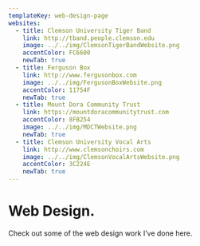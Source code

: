 ```yaml
---
templateKey: web-design-page
websites:
  - title: Clemson University Tiger Band
    link: http://tband.people.clemson.edu
    image: ../../img/ClemsonTigerBandWebsite.png
    accentColor: FC6600
    newTab: true
  - title: Ferguson Box
    link: http://www.fergusonbox.com
    image: ../../img/FergusonBoxWebsite.png
    accentColor: 11754F
    newTab: true
  - title: Mount Dora Community Trust
    link: https://mountdoracommunitytrust.com
    accentColor: 8FB254
    image: ../../img/MDCTWebsite.png
    newTab: true
  - title: Clemson University Vocal Arts
    link: http://www.clemsonchoirs.com
    image: ../../img/ClemsonVocalArtsWebsite.png
    accentColor: 3C224E
    newTab: true
---
```

# Web Design.

Check out some of the web design work I’ve done here.
